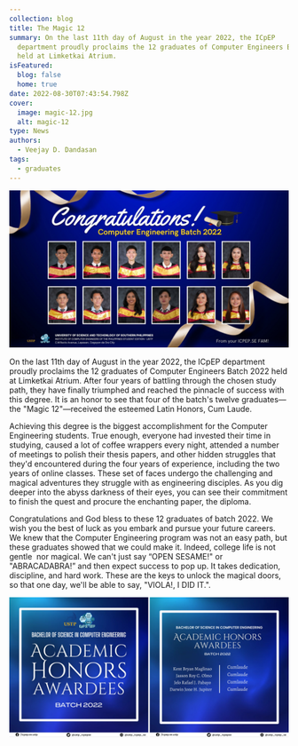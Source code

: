 ```yaml
---
collection: blog
title: The Magic 12
summary: On the last 11th day of August in the year 2022, the ICpEP
  department proudly proclaims the 12 graduates of Computer Engineers Batch 2022
  held at Limketkai Atrium.
isFeatured:
  blog: false
  home: true
date: 2022-08-30T07:43:54.798Z
cover:
  image: magic-12.jpg
  alt: magic-12
type: News
authors:
  - Veejay D. Dandasan
tags:
  - graduates
---
```

![magic-12](magic-12.jpg "The Magic 12")

On the last 11th day of August in the year 2022, the ICpEP department proudly proclaims the 12 graduates of Computer Engineers Batch 2022 held at Limketkai Atrium. After four years of battling through the chosen study path, they have finally triumphed and reached the pinnacle of success with this degree. It is an honor to see that four of the batch's twelve graduates—the "Magic 12"—received the esteemed Latin Honors, Cum Laude. 

Achieving this degree is the biggest accomplishment for the Computer Engineering students. True enough, everyone had invested their time in studying, caused a lot of coffee wrappers every night, attended a number of meetings to polish their thesis papers, and other hidden struggles that they'd encountered during the four years of experience, including the two years of online classes. These set of faces undergo the challenging and magical adventures they struggle with as engineering disciples. As you dig deeper into the abyss darkness of their eyes, you can see their commitment to finish the quest and procure the enchanting paper, the diploma.

Congratulations and God bless to these 12 graduates of batch 2022. We wish you the best of luck as you embark and pursue your future careers. We knew that the Computer Engineering program was not an easy path, but these graduates showed that we could make it. Indeed, college life is not gentle  nor magical. We can't just say “OPEN SESAME!" or "ABRACADABRA!” and then expect success to pop up. It takes dedication, discipline, and hard work. These are the keys to unlock the magical doors, so that one day, we'll be able to say, "VIOLA!, I DID IT.".

![the-awardees.png](the-awardees.png "The Awardees") 
